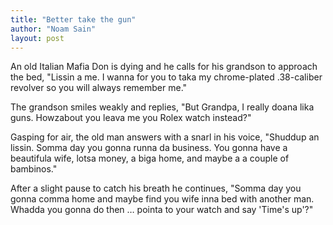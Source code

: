 ```yaml
---
title: "Better take the gun"
author: "Noam Sain"
layout: post
---
```


An old Italian Mafia Don is dying and he calls for his grandson to approach the bed, "Lissin a me. I wanna for you to taka my chrome-plated .38-caliber revolver so you will always remember me."

The grandson smiles weakly and replies, "But Grandpa, I really doana lika guns. Howzabout you leava me you Rolex watch instead?"

Gasping for air, the old man answers with a snarl in his voice, "Shuddup an lissin. Somma day you gonna runna da business. You gonna have a beautifula wife, lotsa money, a biga home, and maybe a a couple of bambinos."

After a slight pause to catch his breath he continues, "Somma day you gonna comma home and maybe find you wife inna bed with another man. Whadda you gonna do then … pointa to your watch and say 'Time's up'?"
